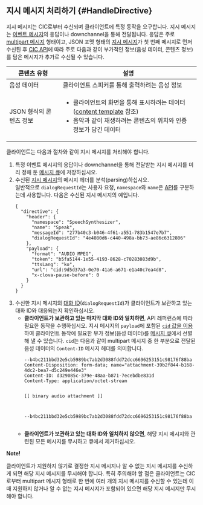## 지시 메시지 처리하기 {#HandleDirective}
지시 메시지는 CIC로부터 수신되며 클라이언트에 특정 동작을 요구합니다. 지시 메시지는 [이벤트 메시지](#SendEvent)의 응답이나 downchannel을 통해 전달됩니다. 응답은 주로 [multipart 메시지](/Develop/References/CIC_API.md#MultipartMessage) 형태이고, JSON 포맷 형태의 [지시 메시지](/Develop/References/CIC_API.md#Directive)가 첫 번째 메시지로 먼저 수신된 후 [CIC API](/Develop/References/CIC_API.md)에 따라 주로 다음과 같이 부가적인 정보(음성 데이터, 콘텐츠 정보)를 담은 메시지가 추가로 수신될 수 있습니다.

| 콘텐츠 유형            | 설명                                             |
|---------------------|-------------------------------------------------|
| 음성 데이터            | 클라이언트 스피커를 통해 출력하려는 음성 정보                  |
| JSON 형식의 콘텐츠 정보 | <ul><li>클라이언트의 화면을 통해 표시하려는 데이터(<a href="/Develop/References/Content_Templates.md">content template</a> 참조)</li><li>음악과 같이 재생하려는 콘텐츠의 위치와 인증 정보가 담긴 데이터</li></ul> |

클라이언트는 다음과 절차와 같이 지시 메시지를 처리해야 합니다.

<ol>
  <li>특정 이벤트 메시지의 응답이나 downchannel을 통해 전달받는 지시 메시지를 미리 정해 둔 <a href="#ManageMessageQ">메시지 큐</a>에 저장하십시오.</li>
  <li>수신된 <a href="/Develop/References/CIC_API.md#Directive">지시 메시지</a>의 메시지 헤더를 분석(parsing)하십시오.<br />
  일반적으로 <code>dialogRequestId</code>는 사용자 요청, <code>namespace</code>와 <code>name</code>은 <a href="/Develop/References/CIC_API.md">API</a>를 구분하는데 사용합니다. 다음은 수신된 지시 메시지의 예입니다.
    <pre><code>{
  "directive": {
    "header": {
      "namespace": "SpeechSynthesizer",
      "name": "Speak",
      "messageId": "277b40c3-b046-4f61-a551-783b1547e7b7",
      "dialogRequestId": "4e4080d6-c440-498a-bb73-ae86c6312806"
    },
    "payload": {
      "format": "AUDIO_MPEG",
      "token": "b5fa5144-1e55-4193-8628-c70283083d9b",
      "ttsLang": "ko",
      "url": "cid:9d5d37a3-0e70-41a6-a671-e1a40c7ea4d8",
      "x-clova-pause-before": 0
    }
  }
}</code></pre>
  </li>
  <li>수신한 지시 메시지의 <a href="/Develop/Guides/Manage_Dialogue_ID_And_Handle_Tasks.md">대화 ID</a>(<code>dialogRequestId</code>)가 클라이언트가 보관하고 있는 대화 ID와 대응되는지 확인하십시오.
    <ul>
      <li><strong>클라이언트가 보관하고 있는 마지막 대화 ID와 일치하면</strong>, API 레퍼런스에 따라 필요한 동작을 수행하십시오. 지시 메시지의 <code>payload</code>에 포함된 <a href="/Develop/References/MessageInterfaces/SpeechSynthesizer.md#Speak"><code>cid</code> 값을 이용</a>하여 클라이언트 동작에 필요한 부가 정보(음성 데이터)를 <a href="#ManageMessageQ">메시지 큐</a>에서 선별해 낼 수 있습니다. <code>cid</code>는 다음과 같이 multipart 메시지 중 한 부분으로 전달된 음성 데이터의 <code>Content-ID</code> 메시지 헤더를 의미합니다.
        <pre><code>--b4bc211bbd32e5cb5989bc7ab2d3088fdd72dcc6696253151c98176f88ba
Content-Disposition: form-data; name="attachment-39b2f844-b168-4dc2-bea7-d5c249e446e3"
Content-ID: d329085c-379e-48aa-b871-7ecebdbe831d
Content-Type: application/octet-stream

[[ binary audio attachment ]]

--b4bc211bbd32e5cb5989bc7ab2d3088fdd72dcc6696253151c98176f88ba</code></pre>
      </li>
      <li><strong>클라이언트가 보관하고 있는 대화 ID와 일치하지 않으면</strong>, 해당 지시 메시지와 관련된 모든 메시지를 무시하고 큐에서 제거하십시오.</li>
    </ul>
  </li>
</ol>

<div class="note">
  <p><strong>Note!</strong></p>
  <p>클라이언트가 지원하지 않기로 결정한 지시 메시지나 알 수 없는 지시 메시지를 수신하게 되면 해당 지시 메시지를 무시해야 합니다. 특히 주의해야 할 점은 클라이언트는 CIC로부터 multipart 메시지 형태로 한 번에 여러 개의 지시 메시지를 수신할 수 있는데 이때 지원하지 않거나 알 수 없는 지시 메시지가 포함되어 있으면 해당 지시 메시지만 무시해야 합니다.</p>
</div>
